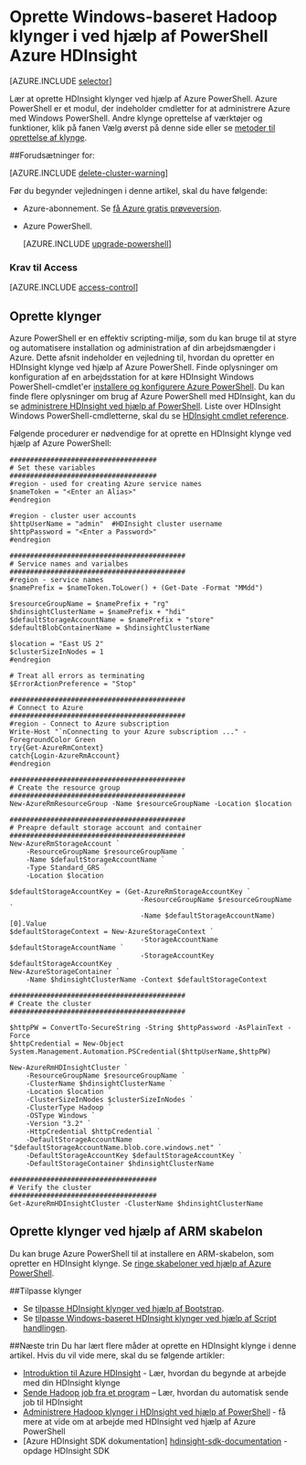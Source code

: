 <properties
   pageTitle="Oprette Windows-baseret Hadoop klynger i ved hjælp af PowerShell Azure HDInsight | Microsoft Azure"
    description="Lær at oprette klynger til Azure HDInsight ved hjælp af Azure PowerShell."
   services="hdinsight"
   documentationCenter=""
   tags="azure-portal"
   authors="mumian"
   manager="jhubbard"
   editor="cgronlun"/>

<tags
   ms.service="hdinsight"
   ms.devlang="na"
   ms.topic="article"
   ms.tgt_pltfrm="na"
   ms.workload="big-data"
   ms.date="08/10/2016"
   ms.author="jgao"/>

# <a name="create-windows-based-hadoop-clusters-in-hdinsight-using-azure-powershell"></a>Oprette Windows-baseret Hadoop klynger i ved hjælp af PowerShell Azure HDInsight

[AZURE.INCLUDE [selector](../../includes/hdinsight-selector-create-clusters.md)]

Lær at oprette HDInsight klynger ved hjælp af Azure PowerShell. Azure PowerShell er et modul, der indeholder cmdletter for at administrere Azure med Windows PowerShell. Andre klynge oprettelse af værktøjer og funktioner, klik på fanen Vælg øverst på denne side eller se [metoder til oprettelse af klynge](hdinsight-provision-clusters.md#cluster-creation-methods).


##<a name="prerequisites"></a>Forudsætninger for:

[AZURE.INCLUDE [delete-cluster-warning](../../includes/hdinsight-delete-cluster-warning.md)]

Før du begynder vejledningen i denne artikel, skal du have følgende:

- Azure-abonnement. Se [få Azure gratis prøveversion](https://azure.microsoft.com/documentation/videos/get-azure-free-trial-for-testing-hadoop-in-hdinsight/).
- Azure PowerShell.

    [AZURE.INCLUDE [upgrade-powershell](../../includes/hdinsight-use-latest-powershell.md)]

### <a name="access-control-requirements"></a>Krav til Access

[AZURE.INCLUDE [access-control](../../includes/hdinsight-access-control-requirements.md)]

## <a name="create-clusters"></a>Oprette klynger
Azure PowerShell er en effektiv scripting-miljø, som du kan bruge til at styre og automatisere installation og administration af din arbejdsmængder i Azure. Dette afsnit indeholder en vejledning til, hvordan du opretter en HDInsight klynge ved hjælp af Azure PowerShell. Finde oplysninger om konfiguration af en arbejdsstation for at køre HDInsight Windows PowerShell-cmdlet'er [installere og konfigurere Azure PowerShell](../powershell-install-configure.md). Du kan finde flere oplysninger om brug af Azure PowerShell med HDInsight, kan du se [administrere HDInsight ved hjælp af PowerShell](hdinsight-administer-use-powershell.md). Liste over HDInsight Windows PowerShell-cmdletterne, skal du se [HDInsight cmdlet reference](https://msdn.microsoft.com/library/azure/dn858087.aspx).


Følgende procedurer er nødvendige for at oprette en HDInsight klynge ved hjælp af Azure PowerShell:

    ####################################
    # Set these variables
    ####################################
    #region - used for creating Azure service names
    $nameToken = "<Enter an Alias>" 
    #endregion

    #region - cluster user accounts
    $httpUserName = "admin"  #HDInsight cluster username
    $httpPassword = "<Enter a Password>"
    #endregion

    ###########################################
    # Service names and varialbes
    ###########################################
    #region - service names
    $namePrefix = $nameToken.ToLower() + (Get-Date -Format "MMdd")

    $resourceGroupName = $namePrefix + "rg"
    $hdinsightClusterName = $namePrefix + "hdi"
    $defaultStorageAccountName = $namePrefix + "store"
    $defaultBlobContainerName = $hdinsightClusterName

    $location = "East US 2"
    $clusterSizeInNodes = 1
    #endregion

    # Treat all errors as terminating
    $ErrorActionPreference = "Stop"

    ###########################################
    # Connect to Azure
    ###########################################
    #region - Connect to Azure subscription
    Write-Host "`nConnecting to your Azure subscription ..." -ForegroundColor Green
    try{Get-AzureRmContext}
    catch{Login-AzureRmAccount}
    #endregion

    ###########################################
    # Create the resource group
    ###########################################
    New-AzureRmResourceGroup -Name $resourceGroupName -Location $location

    ###########################################
    # Preapre default storage account and container
    ###########################################
    New-AzureRmStorageAccount `
        -ResourceGroupName $resourceGroupName `
        -Name $defaultStorageAccountName `
        -Type Standard_GRS `
        -Location $location

    $defaultStorageAccountKey = (Get-AzureRmStorageAccountKey `
                                    -ResourceGroupName $resourceGroupName `
                                    -Name $defaultStorageAccountName)[0].Value
    $defaultStorageContext = New-AzureStorageContext `
                                    -StorageAccountName $defaultStorageAccountName `
                                    -StorageAccountKey $defaultStorageAccountKey
    New-AzureStorageContainer `
        -Name $hdinsightClusterName -Context $defaultStorageContext 

    ###########################################
    # Create the cluster
    ###########################################

    $httpPW = ConvertTo-SecureString -String $httpPassword -AsPlainText -Force
    $httpCredential = New-Object System.Management.Automation.PSCredential($httpUserName,$httpPW)

    New-AzureRmHDInsightCluster `
        -ResourceGroupName $resourceGroupName `
        -ClusterName $hdinsightClusterName `
        -Location $location `
        -ClusterSizeInNodes $clusterSizeInNodes `
        -ClusterType Hadoop `
        -OSType Windows `
        -Version "3.2" `
        -HttpCredential $httpCredential `
        -DefaultStorageAccountName "$defaultStorageAccountName.blob.core.windows.net" `
        -DefaultStorageAccountKey $defaultStorageAccountKey `
        -DefaultStorageContainer $hdinsightClusterName 

    ####################################
    # Verify the cluster
    ####################################
    Get-AzureRmHDInsightCluster -ClusterName $hdinsightClusterName 

## <a name="create-clusters-using-arm-template"></a>Oprette klynger ved hjælp af ARM skabelon

Du kan bruge Azure PowerShell til at installere en ARM-skabelon, som opretter en HDInsight klynge.  Se [ringe skabeloner ved hjælp af Azure PowerShell](hdinsight-hadoop-create-windows-clusters-arm-templates.md#call-templates-using-powershell).

##<a name="customize-clusters"></a>Tilpasse klynger

- Se [tilpasse HDInsight klynger ved hjælp af Bootstrap](hdinsight-hadoop-customize-cluster-bootstrap.md#use-azure-powershell).
- Se [tilpasse Windows-baseret HDInsight klynger ved hjælp af Script handlingen](hdinsight-hadoop-customize-cluster.md#call-scripts-using-azure-powershell).


##<a name="next-steps"></a>Næste trin
Du har lært flere måder at oprette en HDInsight klynge i denne artikel. Hvis du vil vide mere, skal du se følgende artikler:

* [Introduktion til Azure HDInsight](hdinsight-hadoop-linux-tutorial-get-started.md) - Lær, hvordan du begynde at arbejde med din HDInsight klynge
* [Sende Hadoop job fra et program](hdinsight-submit-hadoop-jobs-programmatically.md) – Lær, hvordan du automatisk sende job til HDInsight
* [Administrere Hadoop klynger i HDInsight ved hjælp af PowerShell](hdinsight-administer-use-powershell.md) - få mere at vide om at arbejde med HDInsight ved hjælp af Azure PowerShell
* [Azure HDInsight SDK dokumentation]  [ hdinsight-sdk-documentation] -opdage HDInsight SDK




[hdinsight-sdk-documentation]: http://msdn.microsoft.com/library/dn479185.aspx
[azure-preview-portal]: https://manage.windowsazure.com
[connectionmanager]: http://msdn.microsoft.com/library/mt146773(v=sql.120).aspx
[ssispack]: http://msdn.microsoft.com/library/mt146770(v=sql.120).aspx
[ssisclustercreate]: http://msdn.microsoft.com/library/mt146774(v=sql.120).aspx
[ssisclusterdelete]: http://msdn.microsoft.com/library/mt146778(v=sql.120).aspx
